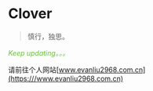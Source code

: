 # Clover

> 慎行，独思。

*<span style="color:#67C23A">Keep updating。。。</span>*<br>

请前往个人网站[www.evanliu2968.com.cn](https:///www.evanliu2968.com.cn)







